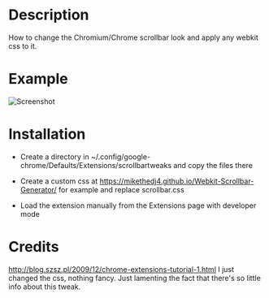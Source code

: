 # Description
How to change the Chromium/Chrome scrollbar look and apply any webkit css to it.

# Example

![Screenshot](https://i.imgur.com/KryOnAL.png)

# Installation

* Create a directory in ~/.config/google-chrome/Defaults/Extensions/scrollbartweaks and copy the files there

* Create a custom css at https://mikethedj4.github.io/Webkit-Scrollbar-Generator/ for example and replace scrollbar.css

* Load the extension manually from the Extensions page with developer mode

# Credits

http://blog.szsz.pl/2009/12/chrome-extensions-tutorial-1.html
I just changed the css, nothing fancy. 
Just lamenting the fact that there's so little info about this tweak.
